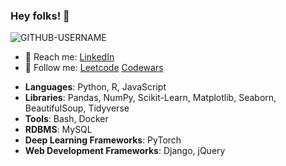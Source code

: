 ### Hey folks! 👋

<!--
**GaspardLeMarque/GaspardLeMarque** is a ✨ _special_ ✨ repository because its `README.md` (this file) appears on your GitHub profile.

Here are some ideas to get you started:

- 🔭 I’m currently working on ...
- 🌱 I’m currently learning ...
- 👯 I’m looking to collaborate on ...
- 🤔 I’m looking for help with ...
- 💬 Ask me about ...
- 📫 How to reach me: ...
- 😄 Pronouns: ...
- ⚡ Fun fact: ...
-->

<p> <img src="https://komarev.com/ghpvc/?username=GaspardLeMarque&label=Profile%20views&color=brightgreen&style=plastic" alt="GITHUB-USERNAME" /> </p>

- :incoming_envelope: Reach me: [LinkedIn](https://www.linkedin.com/in/glenn-ushakov/)
- :loudspeaker: Follow me: [Leetcode](https://leetcode.com/GaspardLeMarque/) [Codewars](https://www.codewars.com/users/GaspardLeMarque)  
<ul>
  <li><b>Languages</b>: Python, R, JavaScript</li>
  <li><b>Libraries</b>: Pandas, NumPy, Scikit-Learn, Matplotlib, Seaborn, BeautifulSoup, Tidyverse</li>
  <li><b>Tools</b>: Bash, Docker</li>
  <li><b>RDBMS</b>: MySQL</li>
  <li><b>Deep Learning Frameworks</b>: PyTorch</li>
  <li><b>Web Development Frameworks</b>: Django, jQuery</li> 
</ul> 

